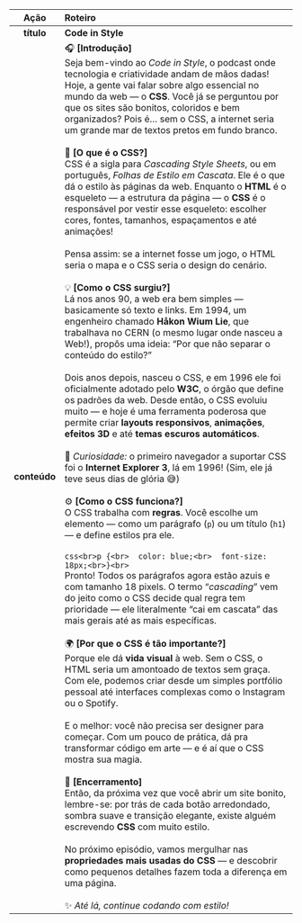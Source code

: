 |   Ação   | Roteiro |
| :------: | :--------- |
| **título** | **Code in Style** |
| **conteúdo** | 🎧 **[Introdução]**<br> Seja bem-vindo ao *Code in Style*, o podcast onde tecnologia e criatividade andam de mãos dadas! Hoje, a gente vai falar sobre algo essencial no mundo da web — o **CSS**. Você já se perguntou por que os sites são bonitos, coloridos e bem organizados? Pois é… sem o CSS, a internet seria um grande mar de textos pretos em fundo branco.<br><br>🎨 **[O que é o CSS?]**<br> CSS é a sigla para *Cascading Style Sheets*, ou em português, *Folhas de Estilo em Cascata*. Ele é o que dá o estilo às páginas da web. Enquanto o **HTML** é o esqueleto — a estrutura da página — o **CSS** é o responsável por vestir esse esqueleto: escolher cores, fontes, tamanhos, espaçamentos e até animações!<br><br>Pensa assim: se a internet fosse um jogo, o HTML seria o mapa e o CSS seria o design do cenário.<br><br>💡 **[Como o CSS surgiu?]**<br> Lá nos anos 90, a web era bem simples — basicamente só texto e links. Em 1994, um engenheiro chamado **Håkon Wium Lie**, que trabalhava no CERN (o mesmo lugar onde nasceu a Web!), propôs uma ideia: “Por que não separar o conteúdo do estilo?”<br><br>Dois anos depois, nasceu o CSS, e em 1996 ele foi oficialmente adotado pelo **W3C**, o órgão que define os padrões da web. Desde então, o CSS evoluiu muito — e hoje é uma ferramenta poderosa que permite criar **layouts responsivos**, **animações**, **efeitos 3D** e até **temas escuros automáticos**.<br><br>🧠 *Curiosidade:* o primeiro navegador a suportar CSS foi o **Internet Explorer 3**, lá em 1996! (Sim, ele já teve seus dias de glória 😅)<br><br>⚙️ **[Como o CSS funciona?]**<br> O CSS trabalha com **regras**. Você escolhe um elemento — como um parágrafo (`p`) ou um título (`h1`) — e define estilos pra ele.<br><br>```css<br>p {<br>  color: blue;<br>  font-size: 18px;<br>}<br>```<br>Pronto! Todos os parágrafos agora estão azuis e com tamanho 18 pixels. O termo “*cascading*” vem do jeito como o CSS decide qual regra tem prioridade — ele literalmente “cai em cascata” das mais gerais até as mais específicas.<br><br>🌍 **[Por que o CSS é tão importante?]**<br> Porque ele dá **vida visual** à web. Sem o CSS, o HTML seria um amontoado de textos sem graça. Com ele, podemos criar desde um simples portfólio pessoal até interfaces complexas como o Instagram ou o Spotify.<br><br>E o melhor: você não precisa ser designer para começar. Com um pouco de prática, dá pra transformar código em arte — e é aí que o CSS mostra sua magia.<br><br>🚀 **[Encerramento]**<br> Então, da próxima vez que você abrir um site bonito, lembre-se: por trás de cada botão arredondado, sombra suave e transição elegante, existe alguém escrevendo **CSS** com muito estilo.<br><br>No próximo episódio, vamos mergulhar nas **propriedades mais usadas do CSS** — e descobrir como pequenos detalhes fazem toda a diferença em uma página.<br><br>✨ *Até lá, continue codando com estilo!* | 